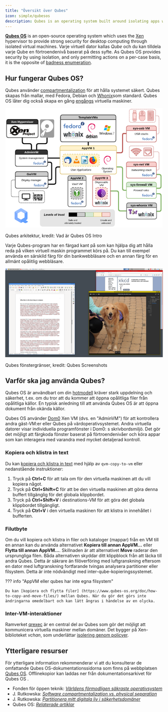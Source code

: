 ```yaml
---
title: "Översikt över Qubes"
icon: simple/qubesos
description: Qubes is an operating system built around isolating apps within virtual machines for heightened security.
---
```


[**Qubes OS**](../desktop.md#qubes-os) is an open-source operating system which uses the [Xen](https://en.wikipedia.org/wiki/Xen) hypervisor to provide strong security for desktop computing through isolated virtual machines. Varje virtuell dator kallas *Qube* och du kan tilldela varje Qube en förtroendenivå baserat på dess syfte. As Qubes OS provides security by using isolation, and only permitting actions on a per-case basis, it is the opposite of [badness enumeration](https://www.ranum.com/security/computer_security/editorials/dumb/).

## Hur fungerar Qubes OS?

Qubes använder [compartmentalization](https://www.qubes-os.org/intro/) för att hålla systemet säkert. Qubes skapas från mallar, med Fedora, Debian och [Whonix](../desktop.md#whonix)som standard. Qubes OS låter dig också skapa en gång [engångs](https://www.qubes-os.org/doc/how-to-use-disposables/) virtuella maskiner.

![Qubes arkitektur](../assets/img/qubes/qubes-trust-level-architecture.png)
<figcaption>Qubes arkitektur, kredit: Vad är Qubes OS Intro</figcaption>

Varje Qubes-program har en färgad kant på [](https://www.qubes-os.org/screenshots/) som kan hjälpa dig att hålla reda på vilken virtuell maskin programmet körs på. Du kan till exempel använda en särskild färg för din bankwebbläsare och en annan färg för en allmänt opålitlig webbläsare.

![Färgad kant](../assets/img/qubes/r4.0-xfce-three-domains-at-work.png)
<figcaption>Qubes fönstergränser, kredit: Qubes Screenshots</figcaption>

## Varför ska jag använda Qubes?

Qubes OS är användbart om din [hotmodell](../basics/threat-modeling.md) kräver stark uppdelning och säkerhet, t.ex. om du tror att du kommer att öppna opålitliga filer från opålitliga källor. En typisk anledning till att använda Qubes OS är att öppna dokument från okända källor.

Qubes OS använder [Dom0](https://wiki.xenproject.org/wiki/Dom0) Xen VM (dvs. en "AdminVM") för att kontrollera andra gäst-VM:er eller Qubes på värdoperativsystemet. Andra virtuella datorer visar individuella programfönster i Dom0: s skrivbordsmiljö. Det gör det möjligt att färgkoda fönster baserat på förtroendenivåer och köra appar som kan interagera med varandra med mycket detaljerad kontroll.

### Kopiera och klistra in text

Du kan [kopiera och klistra in text](https://www.qubes-os.org/doc/how-to-copy-and-paste-text/) med hjälp av `qvm-copy-to-vm` eller nedanstående instruktioner:

1. Tryck på **Ctrl+C** för att tala om för den virtuella maskinen att du vill kopiera något.
2. Tryck på **Ctrl+Shift+C** för att be den virtuella maskinen att göra denna buffert tillgänglig för det globala klippbordet.
3. Tryck på **Ctrl+Shift+V** i destinations-VM för att göra det globala klippbordet tillgängligt.
4. Tryck på **Ctrl+V** i den virtuella maskinen för att klistra in innehållet i bufferten.

### Filutbyte

Om du vill kopiera och klistra in filer och kataloger (mappar) från en VM till en annan kan du använda alternativet **Kopiera till annan AppVM...** eller **Flytta till annan AppVM...**. Skillnaden är att alternativet **Move** raderar den ursprungliga filen. Båda alternativen skyddar ditt klippblock från att läcka till andra Qubes. Detta är säkrare än filöverföring med luftgranskning eftersom en dator med luftgranskning fortfarande tvingas analysera partitioner eller filsystem. Detta är inte nödvändigt med inter-qube-kopieringssystemet.

??? info "AppVM eller qubes har inte egna filsystem"

    Du kan [kopiera och flytta filer] (https://www.qubes-os.org/doc/how-to-copy-and-move-files/) mellan Qubes. När du gör det görs inte ändringarna omedelbart och kan lätt ångras i händelse av en olycka.

### Inter-VM-interaktioner

Ramverket [qrexec](https://www.qubes-os.org/doc/qrexec/) är en central del av Qubes som gör det möjligt att kommunicera virtuella maskiner mellan domäner. Det bygger på Xen-biblioteket *vchan*, som underlättar [isolering genom policyer](https://www.qubes-os.org/news/2020/06/22/new-qrexec-policy-system/).

## Ytterligare resurser

För ytterligare information rekommenderar vi att du konsulterar de omfattande Qubes OS-dokumentationssidorna som finns på webbplatsen [Qubes OS](https://www.qubes-os.org/doc/). Offlinekopior kan laddas ner från dokumentationsarkivet för Qubes OS [](https://github.com/QubesOS/qubes-doc).

- Fonden för öppen teknik: [*Världens förmodligen säkraste operativsystem*](https://www.opentech.fund/news/qubes-os-arguably-the-worlds-most-secure-operating-system-motherboard/)
- J. Rutkowska: [*Software compartmentalization vs. physical separation*](https://invisiblethingslab.com/resources/2014/Software_compartmentalization_vs_physical_separation.pdf)
- J. Rutkowska: [*Partitionera mitt digitala liv i säkerhetsdomäner*](https://blog.invisiblethings.org/2011/03/13/partitioning-my-digital-life-into.html)
- Qubes OS: [*Relaterade artiklar*](https://www.qubes-os.org/news/categories/#articles)
